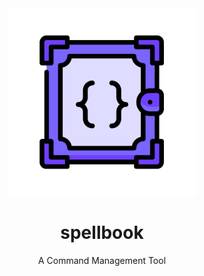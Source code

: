 <div align="center">

  <img src="logo/spellbooklogo.png" alt="logo" width="300" height="auto" />
  <h1>spellbook</h1>
  <p>
    A Command Management Tool 
  </p>
</div>

<br />
